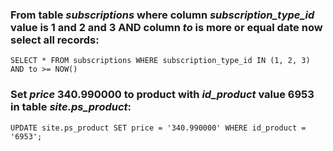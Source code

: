 ### From table *subscriptions* where column *subscription_type_id* value is 1 and 2 and 3 AND column *to* is more or equal date now select all records:

`SELECT * FROM subscriptions WHERE subscription_type_id IN (1, 2, 3) AND to >= NOW()`

### Set *price* 340.990000 to product with *id_product* value 6953 in table *site.ps_product*: 

`UPDATE site.ps_product SET price = '340.990000' WHERE id_product = '6953';`